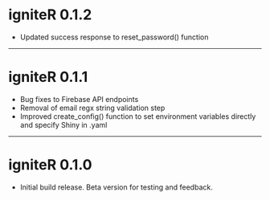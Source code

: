 # igniteR 0.1.2

* Updated success response to reset_password() function

-----
# igniteR 0.1.1

* Bug fixes to Firebase API endpoints
* Removal of email regx string validation step
* Improved create_config() function to set environment variables directly and specify Shiny in .yaml

-----

# igniteR 0.1.0

* Initial build release. Beta version for testing and feedback.
